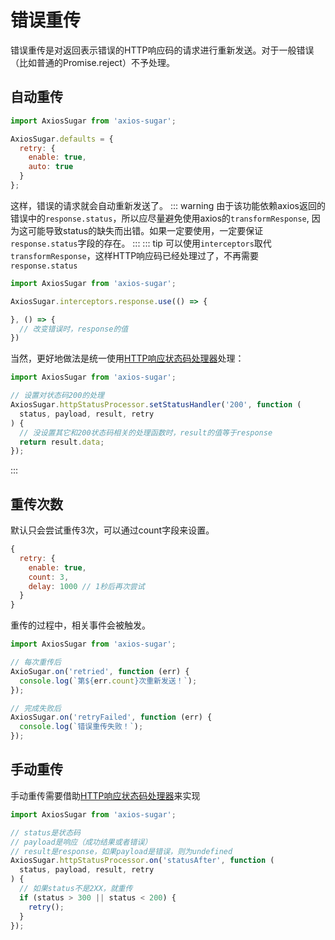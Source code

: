 # 错误重传
错误重传是对返回表示错误的HTTP响应码的请求进行重新发送。对于一般错误（比如普通的Promise.reject）不予处理。

## 自动重传
```js
import AxiosSugar from 'axios-sugar';

AxiosSugar.defaults = {
  retry: {
    enable: true,
    auto: true
  }
};
```
这样，错误的请求就会自动重新发送了。
::: warning
由于该功能依赖axios返回的错误中的`response.status`，所以应尽量避免使用axios的`transformResponse`, 因为这可能导致status的缺失而出错。如果一定要使用，一定要保证`response.status`字段的存在。
:::
::: tip
可以使用`interceptors`取代`transformResponse`，这样HTTP响应码已经处理过了，不再需要`response.status`
```js
import AxiosSugar from 'axios-sugar';

AxiosSugar.interceptors.response.use(() => {

}, () => {
  // 改变错误时，response的值
})
```
当然，更好地做法是统一使用[HTTP响应状态码处理器](/zh/guide/httpstatushandlers)处理：  
```js
import AxiosSugar from 'axios-sugar';

// 设置对状态码200的处理
AxiosSugar.httpStatusProcessor.setStatusHandler('200', function (
  status, payload, result, retry
) {
  // 没设置其它和200状态码相关的处理函数时，result的值等于response
  return result.data;
});
```
:::

## 重传次数
默认只会尝试重传3次，可以通过count字段来设置。
```js
{
  retry: {
    enable: true,
    count: 3,
    delay: 1000 // 1秒后再次尝试
  }
}
```
重传的过程中，相关事件会被触发。
```js
import AxiosSugar from 'axios-sugar';

// 每次重传后
AxioSugar.on('retried', function (err) {
  console.log(`第${err.count}次重新发送！`);
});

// 完成失败后
AxiosSugar.on('retryFailed', function (err) {
  console.log(`错误重传失败！`);
});
```

## 手动重传
手动重传需要借助[HTTP响应状态码处理器](/zh/guide/httpstatushandlers)来实现
```js
import AxiosSugar from 'axios-sugar';

// status是状态码
// payload是响应（成功结果或者错误）
// result是response，如果payload是错误，则为undefined
AxiosSugar.httpStatusProcessor.on('statusAfter', function (
  status, payload, result, retry
) {
  // 如果status不是2XX，就重传
  if (status > 300 || status < 200) {
    retry();
  }
});
```